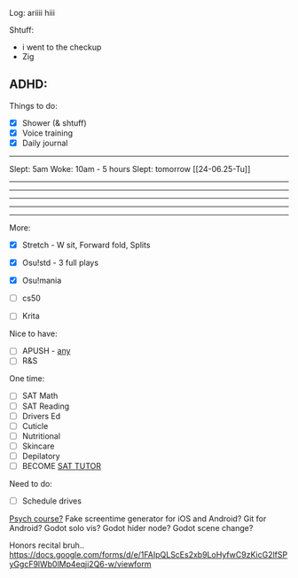 Log:
ariiii hiii

Shtuff:
- i went to the checkup
- Zig

ADHD:
- 

Things to do:
- [x] Shower (& shtuff)
- [x] Voice training
- [x] Daily journal

---
Slept: 5am
Woke: 10am - 5 hours
Slept: tomorrow [[24-06.25-Tu]]

---

---

---

---

---
More:
- [x] Stretch - W sit, Forward fold, Splits
- [x] Osu!std - 3 full plays
- [x] Osu!mania
- [ ] cs50
- [ ] Krita


Nice to have:
- [ ] APUSH - [any](https://youtu.be/jqf_c9Pw8gs)
- [ ] R&S

One time:
- [ ] SAT Math
- [ ] SAT Reading
- [ ] Drivers Ed
- [ ] Cuticle
- [ ] Nutritional
- [ ] Skincare
- [ ] Depilatory
- [ ] BECOME [SAT TUTOR](https://schoolhouse.world/sat-bootcamp/tutor) 

Need to do:
- [ ] Schedule drives

[Psych course?](https://ea.asu.edu/courses/introduction-to-psychology-psy-101/) 
Fake screentime generator for iOS and Android?
Git for Android?
Godot solo vis?
Godot hider node?
Godot scene change?

Honors recital bruh.. https://docs.google.com/forms/d/e/1FAIpQLScEs2xb9LoHyfwC9zKicG2lfSPyGgcF9lWb0lMp4eqji2Q6-w/viewform